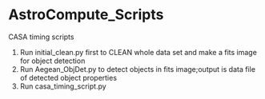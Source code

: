 # AstroCompute_Scripts
CASA timing scripts

1. Run initial_clean.py first to CLEAN whole data set and make a fits image for object detection
2. Run Aegean_ObjDet.py to detect objects in fits image;output is data file of detected object properties
3. Run casa_timing_script.py
